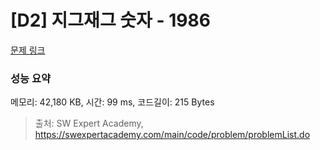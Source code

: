 # [D2] 지그재그 숫자 - 1986 

[문제 링크](https://swexpertacademy.com/main/code/problem/problemDetail.do?contestProbId=AV5PxmBqAe8DFAUq) 

### 성능 요약

메모리: 42,180 KB, 시간: 99 ms, 코드길이: 215 Bytes



> 출처: SW Expert Academy, https://swexpertacademy.com/main/code/problem/problemList.do